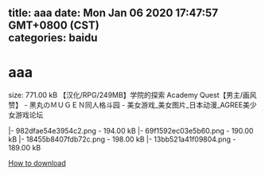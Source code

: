 
title: aaa
date: Mon Jan 06 2020 17:47:57 GMT+0800 (CST)    
categories: baidu
---

# aaa
size: 771.00 kB
 【汉化/RPG/249MB】学院的探索 Academy Quest【男主/画风赞】 - 黑丸のＭＵＧＥＮ同人格斗园 - 美女游戏_美女图片_日本动漫_AGREE美少女游戏论坛
 
|- 982dfae54e3954c2.png - 194.00 kB
|- 69f1592ec03e5b60.png - 190.00 kB
|- 18455b8407fdb72c.png - 198.00 kB
|- 13bb521a41f09804.png - 189.00 kB

[How to download](https://bpcam.bemobtrk.com/go/2ceec3aa-1ca2-46d6-b9ff-aaa5c184517c?jno=5400)